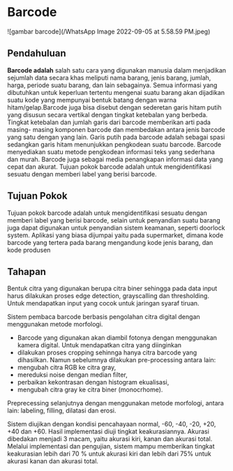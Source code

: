 # Barcode

![gambar barcode](/WhatsApp Image 2022-09-05 at 5.58.59 PM.jpeg)
## Pendahuluan
**Barcode adalah** salah satu cara yang digunakan manusia dalam menjadikan sejumlah data secara khas meliputi nama barang, jenis barang, jumlah, harga, periode suatu barang, dan lain sebagainya. Semua informasi yang dibutuhkan untuk keperluan tertentu mengenai suatu barang akan dijadikan suatu kode yang mempunyai bentuk batang dengan warna hitam/gelap.Barcode juga bisa disebut dengan sederetan garis hitam putih yang disusun secara vertikal dengan tingkat ketebalan yang berbeda. Tingkat ketebalan dan jumlah garis dari barcode memberikan arti pada masing- masing komponen barcode dan membedakan antara jenis barcode yang satu dengan yang lain. Garis putih pada barcode adalah sebagai spasi sedangkan garis hitam menunjukkan pengkodean suatu barcode. Barcode menyediakan suatu metode pengkodean informasi teks yang sederhana dan murah. Barcode juga sebagai media penangkapan informasi data yang cepat dan akurat. Tujuan pokok barcode adalah untuk mengidentifikasi sesuatu dengan memberi label yang berisi barcode.

## Tujuan Pokok
Tujuan pokok barcode adalah untuk mengidentifikasi sesuatu dengan memberi label yang berisi barcode, selain untuk penyandian suatu barang juga dapat digunakan untuk penyandian sistem keamanan, seperti doorlock system. Aplikasi yang biasa dijumpai yaitu pada supermarket, dimana kode barcode yang tertera pada barang mengandung kode jenis barang, dan kode produsen

## Tahapan
Bentuk citra yang digunakan berupa citra biner sehingga pada data input harus dilakukan proses edge detection, grayscalling dan thresholding. Untuk mendapatkan input yang cocok untuk jaringan syaraf tiruan.

Sistem pembaca barcode berbasis pengolahan citra digital dengan menggunakan metode morfologi. 
- Barcode yang digunakan akan diambil fotonya dengan menggunakan kamera digital. Untuk mendapatkan citra yang diinginkan 
- dilakukan proses cropping sehinnga hanya citra barcode yang dihasilkan. 
Namun sebelumnya dilakukan pre-processing antara lain: 
- mengubah citra RGB ke citra gray, 
- mereduksi noise dengan median filter, 
- perbaikan kekontrasan dengan histogram ekualisasi, 
- mengubah citra gray ke citra biner (monocrhome). 

Preprecessing selanjutnya dengan menggunakan metode morfologi, antara lain: labeling, filling, dilatasi dan erosi.

Sistem diujikan dengan kondisi pencahayaan normal, -60, -40, -20, +20, +40 dan +60. Hasil implementasi diuji tingkat keakurasiannya. Akurasi dibedakan menjadi 3 macam, yaitu akurasi kiri, kanan dan akurasi total. Melalui implementasi dan pengujian, sistem mampu memberikan tingkat keakurasian lebih dari 70 % untuk akurasi kiri dan lebih dari 75% untuk akurasi kanan dan akurasi total.
